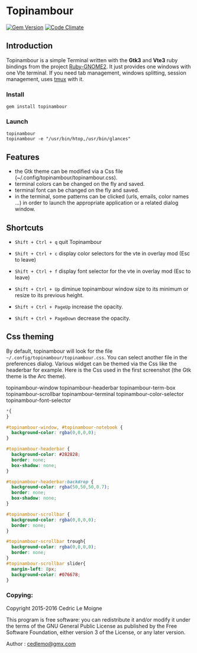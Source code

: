 # Topinambour

[![Gem Version](https://badge.fury.io/rb/topinambour.svg)](https://badge.fury.io/rb/topinambour)
[![Code Climate](https://codeclimate.com/github/cedlemo/topinambour/badges/gpa.svg)](https://codeclimate.com/github/cedlemo/topinambour)

## Introduction
Topinambour is a simple Terminal written with the **Gtk3** and **Vte3** ruby bindings from the project [Ruby-GNOME2](https://github.com/ruby-gnome2/ruby-gnome2). It just provides one windows with one Vte terminal. If you need tab management, windows splitting, session management,
uses [tmux](https://github.com/tmux/tmux/wiki) with it.

### Install

    gem install topinambour

### Launch

    topinambour
    topinambour -e "/usr/bin/htop,/usr/bin/glances"

## Features

*    the Gtk theme can be modified via a Css file (~/.config/topinambour/topinambour.css).
*    terminal colors can be changed on the fly and saved.
*    terminal font can be changed on the fly and saved.
*    in the terminal, some patterns can be clicked (urls, emails, color names ...)
in order to launch the appropriate application or a related dialog window.

## Shortcuts

*    `Shift + Ctrl + q` quit Topinambour

*    `Shift + Ctrl + c` display color selectors for the vte in overlay mod (Esc to leave)

*    `Shift + Ctrl + f` display font selector for the vte in overlay mod (Esc to leave)

*    `Shift + Ctrl + Up` diminue topinambour window size to its minimum or resize to its previous height.

*    `Shift + Ctrl + PageUp` increase the opacity.

*    `Shift + Ctrl + PageDown` decrease the opacity.

## Css theming

By default, topinambour will look for the file `~/.config/topinambour/topinambour.css`. You can select another file in the preferences dialog.
Various widget can be themed via the Css like the headerbar for example. Here is the Css used in the first screenshot (the Gtk theme is the Arc theme).

topinambour-window
topinambour-headerbar
topinambour-term-box
topinambour-scrollbar
topinambour-terminal
topinambour-color-selector
topinambour-font-selector

```css
*{
}

#topinambour-window, #topinambour-notebook {
  background-color: rgba(0,0,0,0);
}

#topinambour-headerbar {
  background-color: #282828;
  border: none;
  box-shadow: none;
}

#topinambour-headerbar:backdrop {
  background-color: rgba(50,50,50,0.7);
  border: none;
  box-shadow: none;
}

#topinambour-scrollbar {
  background-color: rgba(0,0,0,0);
  border: none;
}

#topinambour-scrollbar trough{
  background-color: rgba(0,0,0,0);
  border: none;
}
#topinambour-scrollbar slider{
  margin-left: 8px;
  background-color: #076678;
}
```

### Copying:

Copyright 2015-2016 Cedric Le Moigne

This program is free software: you can redistribute it and/or modify
it under the terms of the GNU General Public License as published by
the Free Software Foundation, either version 3 of the License, or
any later version.

Author : cedlemo@gmx.com
